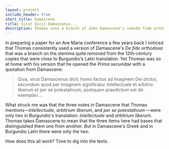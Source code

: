 ```yaml
---
layout: project
include_header: true
short_title: Damascene
title: Sicut dicit Damascenus...
description: Thomas uses a branch of John Damascene's <em>De fide orthodoxa</em> at some remove from Burgundio's translation. It matters.
---
```

In preparing a paper for an Ave Maria conference a few years back I noticed that Thomas consistently used a version of Damascene's _De fide orthodoxa_ that was a branch on the stemma quite removed from the 12th-century copies that were close to Burgundio's Latin translation. Yet Thomas was so at home with his version that he opened the _Prima secundae_ with a quotation from Damascene:

> Quia, sicut Damascenus dicit, homo factus ad imaginem Dei dicitur, secundum quod per imaginem significatur intellectuale et arbitrio liberum et per se potestativum; postquam praedictum est de exemplari...

What struck me was that the three notes in Damascene that Thomas mentions—_intellectuale_, _arbitrium liberum_, and _per se potestativum_ —were only two in Burgundio's translation: _intellectuale_ and _arbitrium liberum_. Thomas takes Damascene to mean that the three items here had bases that distinguished them one from another. But in Damascene's Greek and in Burgundio Latin there were only the two.

How does this all work? Time to dig into the texts.
